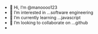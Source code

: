 - 👋 Hi, I’m @manoooo123
- 👀 I’m interested in ...software engineering
- 🌱 I’m currently learning ...javascript
- 💞️ I’m looking to collaborate on ...github
-

<!---
manoooo123/manoooo123 is a ✨ special ✨ repository because its `README.md` (this file) appears on your GitHub profile.
You can click the Preview link to take a look at your changes.
--->
